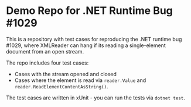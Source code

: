 # Demo Repo for .NET Runtime Bug #1029

This is a repository with test cases for reproducing the .NET runtime bug #1029,
where XMLReader can hang if its reading a single-element document from an open
stream.

The repo includes four test cases:

  - Cases with the stream opened and closed
  - Cases where the element is read via `reader.Value` and
    `reader.ReadElementContentAsString()`.

The test cases are written in xUnit - you can run the tests via `dotnet test`.
